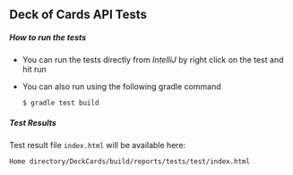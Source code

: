 Deck of Cards API Tests
-----
##### How to run the tests

 * You can run the tests directly from *IntelliJ* by right click on the test and hit run
 
 
 * You can also run using the following gradle command
    
     `$ gradle test build `
    
  ##### Test Results
  Test result file `index.html` will be available here: 
  
   `Home directory/DeckCards/build/reports/tests/test/index.html`